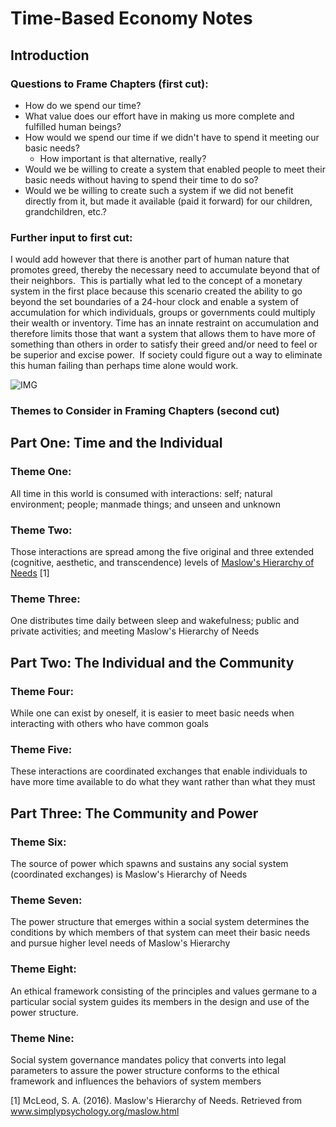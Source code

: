 # Time-Based Economy Notes

## Introduction
### Questions to Frame Chapters (first cut):
* How do we spend our time?
* What value does our effort have in making us more complete and fulfilled human beings?
* How would we spend our time if we didn't have to spend it meeting our basic needs?
	* How important is that alternative, really? 
* Would we be willing to create a system that enabled people to meet their basic needs without having to spend their time to do so?
* Would we be willing to create such a system if we did not benefit directly from it, but made it available (paid it forward) for our children, grandchildren, etc.?  

### Further input to first cut:
I would add however that there is another part of human nature that promotes greed, thereby the necessary need to accumulate beyond that of their neighbors.  This is partially what led to the concept of a monetary system in the first place because this scenario created the ability to go beyond the set boundaries of a 24-hour clock and enable a system of accumulation for which individuals, groups or governments could multiply their wealth or inventory. Time has an innate restraint on accumulation and therefore limits those that want a system that allows them to have more of something than others in order to satisfy their greed and/or need to feel or be superior and excise power.  If society could figure out a way to eliminate this human failing than perhaps time alone would work.

![IMG](https://github.com/stevebosserman/timebanking-matters/blob/master/Maslows%20Hierarchy%20of%20Needs-Ext-Pub.png)

### Themes to Consider in Framing Chapters (second cut)
## Part One: Time and the Individual
### Theme One: 
All time in this world is consumed with interactions: self; natural environment; people; manmade things; and unseen and unknown

### Theme Two: 
Those interactions are spread among the five original and three extended (cognitive, aesthetic, and transcendence) levels of [Maslow's Hierarchy of Needs](https://www.simplypsychology.org/maslow.html) [1]

### Theme Three: 
One distributes time daily between sleep and wakefulness; public and private activities; and meeting Maslow's Hierarchy of Needs

## Part Two: The Individual and the Community
### Theme Four: 
While one can exist by oneself, it is easier to meet basic needs when interacting with others who have common goals

### Theme Five: 
These interactions are coordinated exchanges that enable individuals to have more time available to do what they want rather than what they must

## Part Three: The Community and Power
### Theme Six: 
The source of power which spawns and sustains any social system (coordinated exchanges) is Maslow's Hierarchy of Needs

### Theme Seven: 
The power structure that emerges within a social system determines the conditions by which members of that system can meet their basic needs and pursue higher level needs of Maslow's Hierarchy

### Theme Eight: 
An ethical framework consisting of the principles and values germane to a particular social system guides its members in the design and use of the power structure.

### Theme Nine: 
Social system governance mandates policy that converts into legal parameters to assure the power structure conforms to the ethical framework and influences the behaviors of system members

[1] McLeod, S. A. (2016). Maslow's Hierarchy of Needs. Retrieved from www.simplypsychology.org/maslow.html
